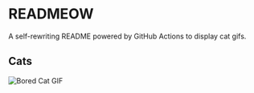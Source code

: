 # READMEOW

A self-rewriting README powered by GitHub Actions to display cat gifs.

## Cats

![Bored Cat GIF](https://media3.giphy.com/media/v1.Y2lkPTlhY2QwMmRhdDlmbjA4M3VraWt6dnk0bzkxcmRnbG5vMWpranRwOWQ4OXhvdDdpMiZlcD12MV9naWZzX3NlYXJjaCZjdD1n/mlvseq9yvZhba/200.gif)
